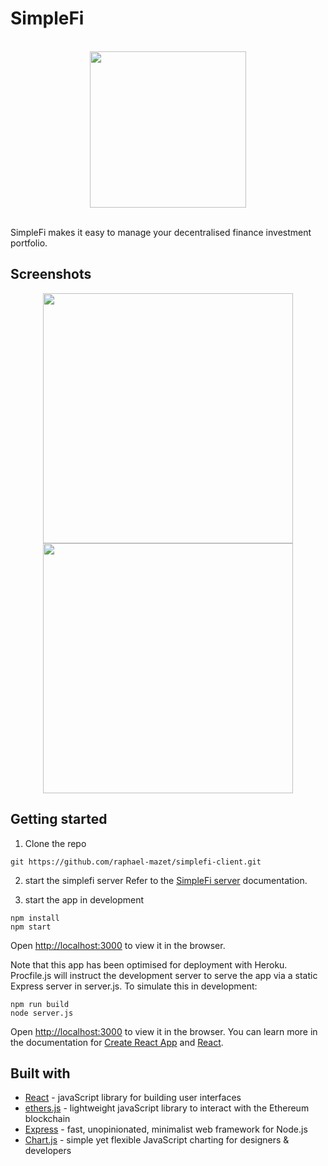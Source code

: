 # SimpleFi
<p align="center">
  <br/>
  <img src="./images/logo/simplefi-logo-transp.png" width=250/>
</p>
<br/>
SimpleFi makes it easy to manage your decentralised finance investment portfolio.


## Screenshots

<p align="center">
  <img src="./images/screenshots/simplefi-splash.png" width=400/>
  <img src="./images/screenshots/simplefi-dash.png" width=400/>
</p>


## Getting started

1. Clone the repo

```
git https://github.com/raphael-mazet/simplefi-client.git
```

2. start the simplefi server
Refer to the [SimpleFi server](https://github.com/raphael-mazet/simplefi-client.git) documentation.


3. start the app in development
```
npm install
npm start
```
Open [http://localhost:3000](http://localhost:3000) to view it in the browser.

Note that this app has been optimised for deployment with Heroku. Procfile.js will instruct the development server to serve the app via a static Express server in server.js. To simulate this in development:
```
npm run build
node server.js
```
Open [http://localhost:3000](http://localhost:3000) to view it in the browser.
You can learn more in the documentation for [Create React App](https://facebook.github.io/create-react-app/docs/getting-started) and [React](https://facebook.github.io/create-react-app/docs).


## Built with

* [React](https://reactjs.org/) - javaScript library for building user interfaces
* [ethers.js](https://docs.ethers.io/v5/) - lightweight javaScript library to interact with the Ethereum blockchain
* [Express](https://expressjs.com/) - fast, unopinionated, minimalist web framework for Node.js
* [Chart.js](https://www.chartjs.org/) - simple yet flexible JavaScript charting for designers & developers

